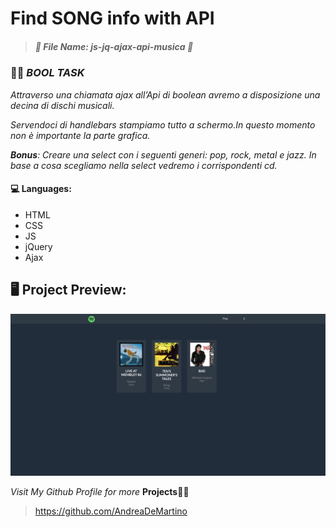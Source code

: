 # 	Find SONG info with API ## 

> 
>
> ##### *:open_file_folder: File Name*:  js-jq-ajax-api-musica :open_file_folder:
>
> 

### :man_teacher: *BOOL TASK* 

*Attraverso una chiamata ajax all’Api di boolean avremo a disposizione una decina di dischi musicali.*

*Servendoci di handlebars stampiamo tutto a schermo.In questo momento non è importante la parte grafica.*

*___Bonus___: Creare una select con i seguenti generi: pop, rock, metal e jazz. In base a cosa scegliamo nella select vedremo i corrispondenti cd.*

#### :computer: Languages:

* HTML
* CSS
* JS
* jQuery
* Ajax

## :desktop_computer: Project Preview:

![](img/screen.png)



*Visit My Github Profile for more* __Projects__:man_technologist:

> https://github.com/AndreaDeMartino

